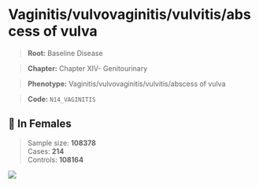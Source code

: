 # Vaginitis/vulvovaginitis/vulvitis/abscess of vulva

> **Root:** Baseline Disease  

> **Chapter:** Chapter XIV- Genitourinary  

> **Phenotype:** Vaginitis/vulvovaginitis/vulvitis/abscess of vulva  

> **Code:** `N14_VAGINITIS`

## 👩 In Females  
> Sample size: **108378**  
> Cases: **214**  
> Controls: **108164**
<img src="/Disease/Figures/ALL/Baseline/N14_VAGINITIS.png"/>
<CsvTable src="/Disease_Data/ALL/Baseline/LG_N14_VAGINITIS.csv" label="🔍 View full results" />
